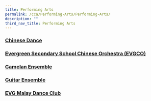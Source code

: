 ```yaml
---
title: Performing Arts
permalink: /cca/Performing-Arts/Performing-Arts/
description: ""
third_nav_title: Performing Arts
---
```

### [Chinese Dance](https://evergreensec.moe.edu.sg/cca/performing-arts/chinese-dance/ "Chinese Dance")

### [Evergreen Secondary School Chinese Orchestra (EVGCO)](https://evergreensec.moe.edu.sg/cca/performing-arts/evergreen-secondary-school-chinese-orchestra/ "Evergreen Secondary School Chinese Orchestra (EVGCO)")

### [Gamelan Ensemble](https://evergreensec.moe.edu.sg/cca/performing-arts/gamelan-ensemble/ "Gamelan Ensemble")

### [Guitar Ensemble](https://evergreensec.moe.edu.sg/cca/performing-arts/guitar-ensemble/ "Guitar Ensemble")

### [EVG Malay Dance Club](https://evergreensec.moe.edu.sg/cca/performing-arts/sukma-irama-evg-malay-dance-club/ "EVG Malay Dance Club")